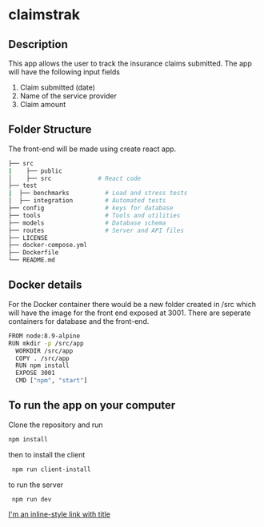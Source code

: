 # claimstrak

## Description
 This app allows the user to track the insurance claims submitted.
 The app will have the following input fields
 1. Claim submitted (date)
 2. Name of the service provider
 3. Claim amount

## Folder Structure

  The front-end will be made using create react app. 
  ```bash
  ├── src 
  |    ├── public          
  │    ├── src             # React code 
  ├── test 
  |  ├── benchmarks          # Load and stress tests
  │  ├── integration         # Automated tests 
  ├── config                 # keys for database
  ├── tools                  # Tools and utilities
  ├── models                 # Database schema
  ├── routes                 # Server and API files
  ├── LICENSE
  ├── docker-compose.yml
  ├── Dockerfile
  └── README.md
  ```
## Docker details
For the Docker container there would be a new folder created in /src which will have the image for the front end exposed at 3001. There are seperate containers for database and the front-end.
  ```bash
  FROM node:8.9-alpine
  RUN mkdir -p /src/app
	WORKDIR /src/app
	COPY . /src/app
	RUN npm install
	EXPOSE 3001
	CMD ["npm", "start"]
  ```
## To run the app on your computer
Clone the repository and run
 ```bash
 npm install
  ```
then to install the client 
```bash
 npm run client-install
  ```

to run the server

```bash
 npm run dev
  ```
[I'm an inline-style link with title](https://claimstracker.herokuapp.com/ "App v1.0")








